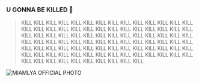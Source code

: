 ### U GONNA BE KILLED 🔪
> KILL KILL KILL KILL KILL KILL KILL KILL KILL KILL KILL KILL KILL KILL KILL KILL KILL KILL KILL KILL KILL KILL KILL KILL KILL KILL KILL KILL KILL KILL KILL KILL KILL KILL KILL KILL KILL KILL KILL KILL KILL KILL KILL KILL KILL KILL KILL KILL KILL KILL KILL KILL KILL KILL KILL KILL KILL KILL KILL KILL KILL KILL KILL KILL KILL KILL KILL KILL KILL KILL KILL KILL KILL KILL KILL KILL KILL KILL KILL KILL KILL KILL KILL KILL KILL KILL KILL KILL KILL KILL KILL KILL KILL KILL
  
![MIAMLYA OFFICIAL PHOTO](https://media.giphy.com/media/i2PR0r9oyBkQfXFXaE/giphy.gif)

<!--
**Miamlya/Miamlya** is a ✨ _special_ ✨ repository because its `README.md` (this file) appears on your GitHub profile.

Here are some ideas to get you started:

- 🔭 I’m currently working on ...
- 🌱 I’m currently learning ...
- 👯 I’m looking to collaborate on ...
- 🤔 I’m looking for help with ...
- 💬 Ask me about ...
- 📫 How to reach me: ...
- 😄 Pronouns: ...
- ⚡ Fun fact: ...
-->

